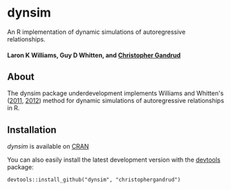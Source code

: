 dynsim
======

An R implementation of dynamic simulations of autoregressive relationships.

#### Laron K Williams, Guy D Whitten, and [Christopher Gandrud](http://christophergandrud.blogspot.com/p/biocontact.html)

## About 

The dynsim package underdevelopment implements Williams and Whitten's ([2011](http://www.stata-journal.com/article.html?article=st0242), [2012](http://web.missouri.edu/~williamslaro/Williams%20and%20Whitten%202012.pdf)) method for dynamic simulations of autoregressive relationships in R.

## Installation

*dynsim* is available on [CRAN](http://cran.r-project.org/web/packages/dynsim/index.html)

You can also easily install the latest development version with the [devtools](http://cran.r-project.org/web/packages/devtools/index.html) package:

```
devtools::install_github("dynsim", "christophergandrud")
```
